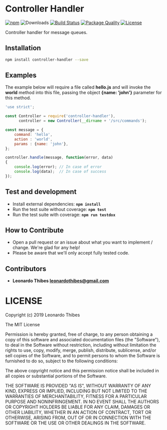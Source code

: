 # Controller Handler

[![npm](http://img.shields.io/npm/v/controller-handler.svg)](https://www.npmjs.com/package/controller-handler) ![Downloads](https://img.shields.io/npm/dm/controller-handler.svg) [![Build Status](https://secure.travis-ci.org/leonardothibes/controller-handler.png)](http://travis-ci.org/leonardothibes/controller-handler) [![Package Quality](http://npm.packagequality.com/shield/controller-handler.svg)](http://packagequality.com/#?package=controller-handler) [![License](https://img.shields.io/npm/l/controller-handler.svg)](LICENSE)

Controller handler for message queues.

Installation
------------

```bash
npm install controller-handler --save
```

Examples
--------

The example below will require a file called __hello.js__ and will invoke the __world__ method into this file, passing the object __{name: 'john'}__ parameter for this method.

```js
'use strict';

const Controller = require('controller-handler'),
      controller = new Controller(__dirname + '/src/commands');

const message = {
    command: 'hello',
    action : 'world',
    params : {name: 'john'},
};

controller.handle(message, function(error, data)
{
    console.log(error); // In case of error
    console.log(data);  // In case of success
});
```

Test and development
--------------------

* Install external dependencies: **``npm install``**
* Run the test suite without coverage: **``npm test``**
* Run the test suite with coverage: **``npm run testdox``**

How to Contribute
-----------------

* Open a pull request or an issue about what you want to implement / change. We're glad for any help!
* Please be aware that we'll only accept fully tested code.

Contributors
------------

 * **Leonardo Thibes <leonardothibes@gmail.com>**

LICENSE
=======

Copyright (c) 2019 Leonardo Thibes

The MIT License

Permission is hereby granted, free of charge, to any person obtaining a copy of
this software and associated documentation files (the "Software"), to deal in
the Software without restriction, including without limitation the rights to
use, copy, modify, merge, publish, distribute, sublicense, and/or sell copies of
the Software, and to permit persons to whom the Software is furnished to do so,
subject to the following conditions:

The above copyright notice and this permission notice shall be included in all
copies or substantial portions of the Software.

THE SOFTWARE IS PROVIDED "AS IS", WITHOUT WARRANTY OF ANY KIND, EXPRESS OR
IMPLIED, INCLUDING BUT NOT LIMITED TO THE WARRANTIES OF MERCHANTABILITY, FITNESS
FOR A PARTICULAR PURPOSE AND NONINFRINGEMENT. IN NO EVENT SHALL THE AUTHORS OR
COPYRIGHT HOLDERS BE LIABLE FOR ANY CLAIM, DAMAGES OR OTHER LIABILITY, WHETHER
IN AN ACTION OF CONTRACT, TORT OR OTHERWISE, ARISING FROM, OUT OF OR IN
CONNECTION WITH THE SOFTWARE OR THE USE OR OTHER DEALINGS IN THE SOFTWARE.
